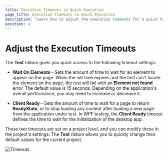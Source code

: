 ```yaml
---
title: Execution Timeouts in Quick Execution
page_title: Execution Timeouts in Quick Execution
description: "Learn how to adjust the execution timeouts for a quick test execution in Test Studio."
position: 4
---
```

# Adjust the Execution Timeouts

The **Test** ribbon gives you quick access to the following timeout settings:

* **Wait On Elements**&mdash;Sets the amount of time to wait for an element to appear on the page. When the set time expires and the test can't locate the element on the page, the test will fail with an __Element not found__ error. The default value is 15 seconds. Depending on the application's overall performance, you may need to increase or decrease it.

* **Client Ready**&mdash;Sets the amount of time to wait for a page to return __ReadyState__, or to stop loading any content after loading a new page from the application under test. In WPF testing, the **Client Ready** timeout defines the time to wait for the initialization of the desktop app.

These two timeouts are set on a project level, and you can modify these in the project's settings. The **Test** ribbon allows you to quickly change their default values for the current project.

![Timeouts][10]

[10]: /img/automated-tests/test-execution/quick-run-timeouts/fig10.png
